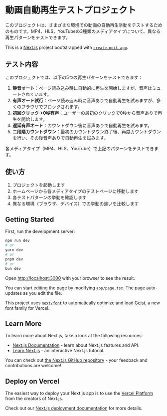 # 動画自動再生テストプロジェクト

このプロジェクトは、さまざまな環境での動画の自動再生挙動をテストするためのものです。MP4、HLS、YouTubeの3種類のメディアタイプについて、異なる再生パターンをテストできます。

This is a [Next.js](https://nextjs.org) project bootstrapped with [`create-next-app`](https://nextjs.org/docs/app/api-reference/cli/create-next-app).

## テスト内容

このプロジェクトでは、以下の5つの再生パターンをテストできます：

1. **静音オート**：ページ読み込み時に自動的に再生を開始しますが、音声はミュートされています。
2. **有声オート試行**：ページ読み込み時に音声ありで自動再生を試みますが、多くのブラウザでブロックされます。
3. **初回クリック→0秒有声**：ユーザーの最初のクリックで0秒から音声ありで再生を開始します。
4. **遅延有声オート**：カウントダウン後に音声ありで自動再生を試みます。
5. **二段階カウントダウン**：最初のカウントダウン終了後、再度カウントダウンを行い、その後音声ありで自動再生を試みます。

各メディアタイプ（MP4、HLS、YouTube）で上記のパターンをテストできます。

## 使い方

1. プロジェクトを起動します
2. ホームページから各メディアタイプのテストページに移動します
3. 各テストパターンの挙動を確認します
4. 異なる環境（ブラウザ、デバイス）での挙動の違いを比較します

## Getting Started

First, run the development server:

```bash
npm run dev
# or
yarn dev
# or
pnpm dev
# or
bun dev
```

Open [http://localhost:3000](http://localhost:3000) with your browser to see the result.

You can start editing the page by modifying `app/page.tsx`. The page auto-updates as you edit the file.

This project uses [`next/font`](https://nextjs.org/docs/app/building-your-application/optimizing/fonts) to automatically optimize and load [Geist](https://vercel.com/font), a new font family for Vercel.

## Learn More

To learn more about Next.js, take a look at the following resources:

- [Next.js Documentation](https://nextjs.org/docs) - learn about Next.js features and API.
- [Learn Next.js](https://nextjs.org/learn) - an interactive Next.js tutorial.

You can check out [the Next.js GitHub repository](https://github.com/vercel/next.js) - your feedback and contributions are welcome!

## Deploy on Vercel

The easiest way to deploy your Next.js app is to use the [Vercel Platform](https://vercel.com/new?utm_medium=default-template&filter=next.js&utm_source=create-next-app&utm_campaign=create-next-app-readme) from the creators of Next.js.

Check out our [Next.js deployment documentation](https://nextjs.org/docs/app/building-your-application/deploying) for more details.
